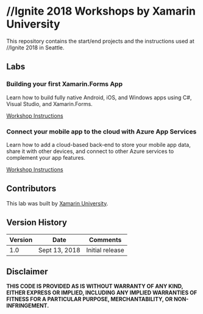 # //Ignite 2018 Workshops by Xamarin University

This repository contains the start/end projects and the instructions used at //Ignite 2018 in Seattle.

## Labs

### Building your first Xamarin.Forms App
Learn how to build fully native Android, iOS, and Windows apps using C#, Visual Studio, and Xamarin.Forms.

[Workshop Instructions](./lab1/README.md)

### Connect your mobile app to the cloud with Azure App Services
Learn how to add a cloud-based back-end to store your mobile app data, share it with other devices, and connect to other Azure services to complement your app features.

[Workshop Instructions](./lab2/README.md)

## Contributors

This lab was built by [Xamarin University](https://university.xamarin.com).

## Version History

| Version | Date | Comments |
|---------|------|----------|
| 1.0     | Sept 13, 2018 | Initial release |

## Disclaimer

**THIS CODE IS PROVIDED AS IS WITHOUT WARRANTY OF ANY KIND, EITHER EXPRESS OR IMPLIED, INCLUDING ANY IMPLIED WARRANTIES OF FITNESS FOR A PARTICULAR PURPOSE, MERCHANTABILITY, OR NON-INFRINGEMENT.**
